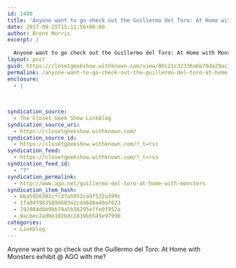 ```yaml
---
id: 1480
title: 'Anyone want to go check out the Guillermo del Toro: At Home with Monsters exhibit @ AGO with me?'
date: 2017-09-25T15:11:56+00:00
author: Brent Morris
excerpt: |
  
  Anyone want to go check out the Guillermo del Toro: At Home with Monsters exhibit @ AGO with me?
layout: post
guid: https://closetgeekshow.withknown.com/view/86c21c32336a6b79da29ac706f724a45
permalink: /anyone-want-to-go-check-out-the-guillermo-del-toro-at-home-with-monsters-exhibit-ago-with-me/
enclosure:
  - |
    
    
    
syndication_source:
  - The Closet Geek Show Linkblog
syndication_source_uri:
  - https://closetgeekshow.withknown.com/
syndication_source_id:
  - https://closetgeekshow.withknown.com/?_t=rss
syndication_feed:
  - https://closetgeekshow.withknown.com/?_t=rss
syndication_feed_id:
  - "7"
syndication_permalink:
  - http://www.ago.net/guillermo-del-toro-at-home-with-monsters
syndication_item_hash:
  - bba5926202cfc37a5052ca9f532a399c
  - 1fa04f983509d603a2cda688a49af623
  - 192084dbb9bb79a5b16295effe0f952a
  - 0acbec2ad0e102bdc1839b5545e97990
categories:
  - Linkblog
---
```

<div class="known-bookmark">
  <div class="e-content">
    <p>
      Anyone want to go check out the Guillermo del Toro: At Home with Monsters exhibit @ AGO with me?
    </p>
  </div>
</div>